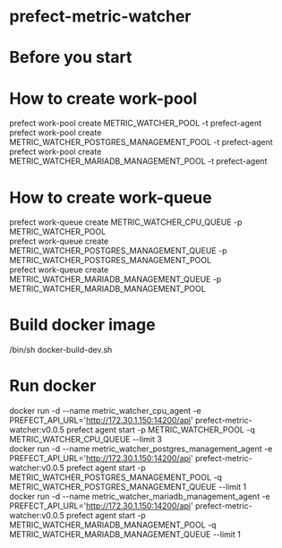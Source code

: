 # prefect-metric-watcher

# Before you start
# How to create work-pool
prefect work-pool create METRIC_WATCHER_POOL -t prefect-agent  
prefect work-pool create METRIC_WATCHER_POSTGRES_MANAGEMENT_POOL -t prefect-agent  
prefect work-pool create METRIC_WATCHER_MARIADB_MANAGEMENT_POOL -t prefect-agent  

# How to create work-queue
prefect work-queue create METRIC_WATCHER_CPU_QUEUE -p METRIC_WATCHER_POOL  
prefect work-queue create METRIC_WATCHER_POSTGRES_MANAGEMENT_QUEUE -p METRIC_WATCHER_POSTGRES_MANAGEMENT_POOL  
prefect work-queue create METRIC_WATCHER_MARIADB_MANAGEMENT_QUEUE -p METRIC_WATCHER_MARIADB_MANAGEMENT_POOL  

# Build docker image
/bin/sh docker-build-dev.sh  

# Run docker
docker run -d --name metric_watcher_cpu_agent -e PREFECT_API_URL='http://172.30.1.150:14200/api' prefect-metric-watcher:v0.0.5 prefect agent start -p METRIC_WATCHER_POOL -q METRIC_WATCHER_CPU_QUEUE --limit 3  
docker run -d --name metric_watcher_postgres_management_agent -e PREFECT_API_URL='http://172.30.1.150:14200/api' prefect-metric-watcher:v0.0.5 prefect agent start -p METRIC_WATCHER_POSTGRES_MANAGEMENT_POOL -q METRIC_WATCHER_POSTGRES_MANAGEMENT_QUEUE --limit 1  
docker run -d --name metric_watcher_mariadb_management_agent -e PREFECT_API_URL='http://172.30.1.150:14200/api' prefect-metric-watcher:v0.0.5 prefect agent start -p METRIC_WATCHER_MARIADB_MANAGEMENT_POOL -q METRIC_WATCHER_MARIADB_MANAGEMENT_QUEUE --limit 1  